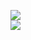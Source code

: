 [![](https://img.shields.io/badge/Made%20With-Github%20Spray-lightgrey.svg?style=for-the-badge&logo=github)](https://github.com/Annihil/github-spray#22986)  
[![](https://i.imgur.com/2DrTn0Z.gif)](https://github.com/Annihil/github-spray)
